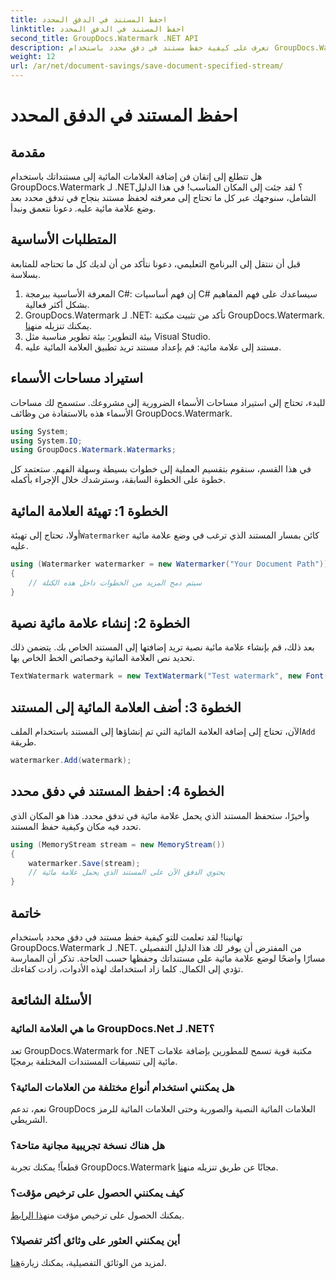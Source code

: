 ```yaml
---
title: احفظ المستند في الدفق المحدد
linktitle: احفظ المستند في الدفق المحدد
second_title: GroupDocs.Watermark .NET API
description: تعرف على كيفية حفظ مستند في دفق محدد باستخدام GroupDocs.Watermark لـ .NET باستخدام هذا الدليل التفصيلي خطوة بخطوة. مثالية للمطورين من جميع المستويات.
weight: 12
url: /ar/net/document-savings/save-document-specified-stream/
---
```


# احفظ المستند في الدفق المحدد

## مقدمة
هل تتطلع إلى إتقان فن إضافة العلامات المائية إلى مستنداتك باستخدام GroupDocs.Watermark لـ .NET؟ لقد جئت إلى المكان المناسب! في هذا الدليل الشامل، سنوجهك عبر كل ما تحتاج إلى معرفته لحفظ مستند بنجاح في تدفق محدد بعد وضع علامة مائية عليه. دعونا نتعمق ونبدأ.
## المتطلبات الأساسية
قبل أن ننتقل إلى البرنامج التعليمي، دعونا نتأكد من أن لديك كل ما تحتاجه للمتابعة بسلاسة.
1. المعرفة الأساسية ببرمجة C#: إن فهم أساسيات C# سيساعدك على فهم المفاهيم بشكل أكثر فعالية.
2.  GroupDocs.Watermark لـ .NET: تأكد من تثبيت مكتبة GroupDocs.Watermark. يمكنك تنزيله من[هنا](https://releases.groupdocs.com/Watermark/net/).
3. بيئة التطوير: بيئة تطوير مناسبة مثل Visual Studio.
4. مستند إلى علامة مائية: قم بإعداد مستند تريد تطبيق العلامة المائية عليه.
## استيراد مساحات الأسماء
للبدء، تحتاج إلى استيراد مساحات الأسماء الضرورية إلى مشروعك. ستسمح لك مساحات الأسماء هذه بالاستفادة من وظائف GroupDocs.Watermark.
```csharp
using System;
using System.IO;
using GroupDocs.Watermark.Watermarks;
```
في هذا القسم، سنقوم بتقسيم العملية إلى خطوات بسيطة وسهلة الفهم. ستعتمد كل خطوة على الخطوة السابقة، وسترشدك خلال الإجراء بأكمله.
## الخطوة 1: تهيئة العلامة المائية
 أولا، تحتاج إلى تهيئة`Watermarker` كائن بمسار المستند الذي ترغب في وضع علامة مائية عليه.
```csharp
using (Watermarker watermarker = new Watermarker("Your Document Path"))
{
    // سيتم دمج المزيد من الخطوات داخل هذه الكتلة
}
```
## الخطوة 2: إنشاء علامة مائية نصية
بعد ذلك، قم بإنشاء علامة مائية نصية تريد إضافتها إلى المستند الخاص بك. يتضمن ذلك تحديد نص العلامة المائية وخصائص الخط الخاص بها.
```csharp
TextWatermark watermark = new TextWatermark("Test watermark", new Font("Arial", 12));
```
## الخطوة 3: أضف العلامة المائية إلى المستند
 الآن، تحتاج إلى إضافة العلامة المائية التي تم إنشاؤها إلى المستند باستخدام الملف`Add` طريقة.
```csharp
watermarker.Add(watermark);
```
## الخطوة 4: احفظ المستند في دفق محدد
وأخيرًا، ستحفظ المستند الذي يحمل علامة مائية في تدفق محدد. هذا هو المكان الذي تحدد فيه مكان وكيفية حفظ المستند.
```csharp
using (MemoryStream stream = new MemoryStream())
{
    watermarker.Save(stream);
    // يحتوي الدفق الآن على المستند الذي يحمل علامة مائية
}
```
## خاتمة
تهانينا! لقد تعلمت للتو كيفية حفظ مستند في دفق محدد باستخدام GroupDocs.Watermark لـ .NET. من المفترض أن يوفر لك هذا الدليل التفصيلي مسارًا واضحًا لوضع علامة مائية على مستنداتك وحفظها حسب الحاجة. تذكر أن الممارسة تؤدي إلى الكمال. كلما زاد استخدامك لهذه الأدوات، زادت كفاءتك.
## الأسئلة الشائعة
### ما هي العلامة المائية GroupDocs.Net لـ .NET؟
تعد GroupDocs.Watermark for .NET مكتبة قوية تسمح للمطورين بإضافة علامات مائية إلى تنسيقات المستندات المختلفة برمجيًا.
### هل يمكنني استخدام أنواع مختلفة من العلامات المائية؟
نعم، تدعم GroupDocs العلامات المائية النصية والصورية وحتى العلامات المائية للرمز الشريطي.
### هل هناك نسخة تجريبية مجانية متاحة؟
 قطعاً! يمكنك تجربة GroupDocs.Watermark مجانًا عن طريق تنزيله من[هنا](https://releases.groupdocs.com/).
### كيف يمكنني الحصول على ترخيص مؤقت؟
 يمكنك الحصول على ترخيص مؤقت من[هذا الرابط](https://purchase.groupdocs.com/temporary-license/).
### أين يمكنني العثور على وثائق أكثر تفصيلا؟
 لمزيد من الوثائق التفصيلية، يمكنك زيارة[هنا](https://tutorials.groupdocs.com/Watermark/net/).